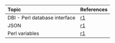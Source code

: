| Topic | References |
| :--- | :--- |
| DBI - Perl database interface | [r1](https://en.wikibooks.org/wiki/Perl_Programming/DBI_-_Perl_database_interface) |
| JSON | [r1](https://perlmaven.com/json) |
| Perl variables | [r1](http://www.cgi101.com/book/ch2/text.html) |



